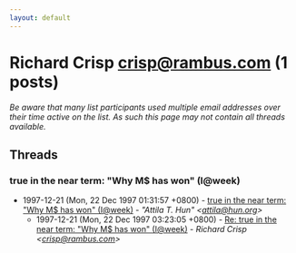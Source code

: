 ```yaml
---
layout: default
---
```


# Richard Crisp <crisp@rambus.com> (1 posts)

_Be aware that many list participants used multiple email addresses over their time active on the list. As such this page may not contain all threads available._

## Threads

### true in the near term: "Why M$ has won" (I@week)
+ 1997-12-21 (Mon, 22 Dec 1997 01:31:57 +0800) - [true in the near term: "Why M$ has won" (I@week)](/archive/1997/12/8e27d217c20d6b4cf885d5c8199f355cb1f06e48382d533f59ef6d4aa05cdace) - _"Attila T. Hun" \<attila@hun.org\>_
  + 1997-12-21 (Mon, 22 Dec 1997 03:23:05 +0800) - [Re: true in the near term: "Why M$ has won" (I@week)](/archive/1997/12/036651a97058790abd3466e6a6fd580112d0fd242dbcbd7dadc8405c2269297a) - _Richard Crisp \<crisp@rambus.com\>_


